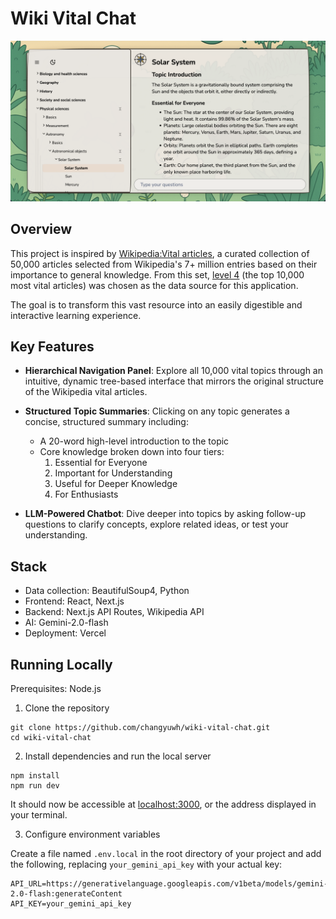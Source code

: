 # Wiki Vital Chat

[![demo](public/demo.png)](https://wiki-vital-chat.vercel.app/)

## Overview

This project is inspired by [Wikipedia:Vital articles](https://en.wikipedia.org/wiki/Wikipedia:Vital_articles), a curated collection of 50,000 articles selected from Wikipedia's 7+ million entries based on their importance to general knowledge. From this set, [level 4](https://en.wikipedia.org/wiki/Wikipedia:Vital_articles/Level/4) (the top 10,000 most vital articles) was chosen as the data source for this application.

The goal is to transform this vast resource into an easily digestible and interactive learning experience.

## Key Features

- **Hierarchical Navigation Panel**: Explore all 10,000 vital topics through an intuitive, dynamic tree-based interface that mirrors the original structure of the Wikipedia vital articles.

- **Structured Topic Summaries**: Clicking on any topic generates a concise, structured summary including:
    - A 20-word high-level introduction to the topic
    - Core knowledge broken down into four tiers:
	    1) Essential for Everyone
	    2) Important for Understanding
	    3) Useful for Deeper Knowledge
	    4) For Enthusiasts

- **LLM-Powered Chatbot**: Dive deeper into topics by asking follow-up questions to clarify concepts, explore related ideas, or test your understanding.

## Stack

- Data collection: BeautifulSoup4, Python
- Frontend: React, Next.js
- Backend: Next.js API Routes, Wikipedia API
- AI: Gemini-2.0-flash
- Deployment: Vercel

## Running Locally

Prerequisites: Node.js

1) Clone the repository

```
git clone https://github.com/changyuwh/wiki-vital-chat.git
cd wiki-vital-chat
```

2) Install dependencies and run the local server

```
npm install
npm run dev
```

It should now be accessible at [localhost:3000](http://localhost:3000), or the address displayed in your terminal.

3) Configure environment variables

Create a file named `.env.local` in the root directory of your project and add the following, replacing `your_gemini_api_key` with your actual key:

```
API_URL=https://generativelanguage.googleapis.com/v1beta/models/gemini-2.0-flash:generateContent
API_KEY=your_gemini_api_key
```


